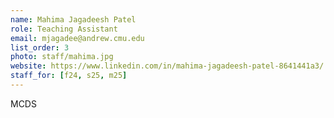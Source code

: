 ```yaml
---
name: Mahima Jagadeesh Patel
role: Teaching Assistant
email: mjagadee@andrew.cmu.edu
list_order: 3
photo: staff/mahima.jpg
website: https://www.linkedin.com/in/mahima-jagadeesh-patel-8641441a3/
staff_for: [f24, s25, m25]
---
```

MCDS